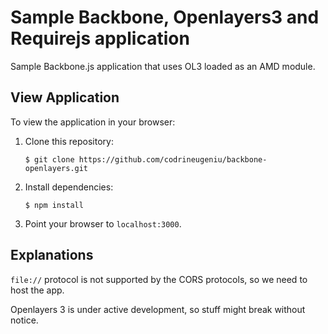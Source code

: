 # Sample Backbone, Openlayers3 and Requirejs application

Sample Backbone.js application that uses OL3 loaded as an AMD module.


## View Application

To view the application in your browser:

1. Clone this repository:

   ```
   $ git clone https://github.com/codrineugeniu/backbone-openlayers.git
   ```

1. Install dependencies:

   ```
   $ npm install
   ```

1. Point your browser to `localhost:3000`.

## Explanations

`file://` protocol is not supported by the CORS protocols, so we need to host the app.

Openlayers 3 is under active development, so stuff might break without notice.
